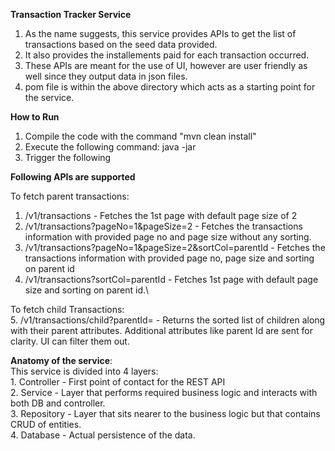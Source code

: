 **Transaction Tracker Service**
1. As the name suggests, this service provides APIs to get the list of transactions based on the seed data provided.
2. It also provides the installements paid for each transaction occurred.
3. These APIs are meant for the use of UI, however are user friendly as well since they output data in json files.
4. pom file is within the above directory which acts as a starting point for the service.


**How to Run**

1. Compile the code with the command "mvn clean install" 
2. Execute the following command: java -jar <jar file> <parent json> <child json>
3. Trigger the following


**Following APIs are supported**

To fetch parent transactions:
1. /v1/transactions - Fetches the 1st page with default page size of 2
2. /v1/transactions?pageNo=1&pageSize=2 - Fetches the transactions information with provided page no and page size without any sorting.
3. /v1/transactions?pageNo=1&pageSize=2&sortCol=parentId - Fetches the transactions information with provided page no, page size and sorting on parent id
4. /v1/transactions?sortCol=parentId - Fetches 1st page with default page size and sorting on parent id.\

To fetch child Transactions:\
5. /v1/transactions/child?parentId= - Returns the sorted list of children along with their parent attributes. Additional attributes like parent Id are sent for clarity. UI can filter them out.

**Anatomy of the service**:\
This service is divided into 4 layers:\
    1. Controller - First point of contact for the REST API\
    2. Service - Layer that performs required business logic and interacts with both DB and controller.\
    3. Repository - Layer that sits nearer to the business logic but that contains CRUD of entities.\
    4. Database - Actual persistence of the data.
